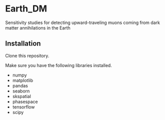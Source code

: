 # Earth_DM
Sensitivity studies for detecting upward-traveling muons coming from dark matter annihilations in the Earth

## Installation
Clone this repository. 

Make sure you have the following libraries installed. 

* numpy
* matplotlib
* pandas
* seaborn
* skspatial
* phasespace
* tensorflow
* scipy


